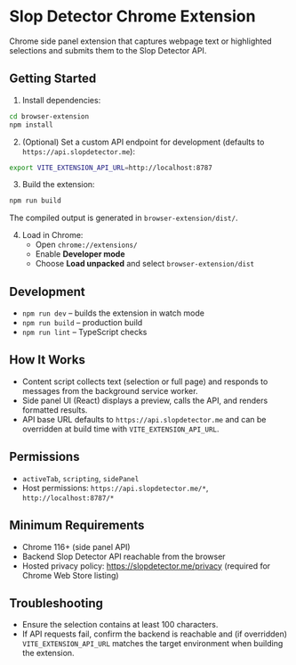 # Slop Detector Chrome Extension

Chrome side panel extension that captures webpage text or highlighted selections and submits them to the Slop Detector API.

## Getting Started

1. Install dependencies:

```bash
cd browser-extension
npm install
```

2. (Optional) Set a custom API endpoint for development (defaults to `https://api.slopdetector.me`):

```bash
export VITE_EXTENSION_API_URL=http://localhost:8787
```

3. Build the extension:

```bash
npm run build
```

The compiled output is generated in `browser-extension/dist/`.

4. Load in Chrome:
   - Open `chrome://extensions/`
   - Enable **Developer mode**
   - Choose **Load unpacked** and select `browser-extension/dist`

## Development

- `npm run dev` – builds the extension in watch mode
- `npm run build` – production build
- `npm run lint` – TypeScript checks

## How It Works

- Content script collects text (selection or full page) and responds to messages from the background service worker.
- Side panel UI (React) displays a preview, calls the API, and renders formatted results.
- API base URL defaults to `https://api.slopdetector.me` and can be overridden at build time with `VITE_EXTENSION_API_URL`.

## Permissions

- `activeTab`, `scripting`, `sidePanel`
- Host permissions: `https://api.slopdetector.me/*`, `http://localhost:8787/*`

## Minimum Requirements

- Chrome 116+ (side panel API)
- Backend Slop Detector API reachable from the browser
- Hosted privacy policy: https://slopdetector.me/privacy (required for Chrome Web Store listing)

## Troubleshooting

- Ensure the selection contains at least 100 characters.
- If API requests fail, confirm the backend is reachable and (if overridden) `VITE_EXTENSION_API_URL` matches the target environment when building the extension.
